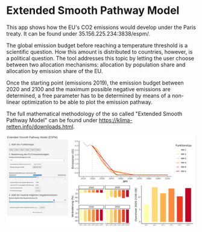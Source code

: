 # Extended Smooth Pathway Model

This app shows how the EU's CO2 emissions would develop under the Paris treaty. It can be found under 35.156.225.234:3838/espm/.

The global emission budget before reaching a temperature threshold is a scientific question. How this amount is distributed to countries, however, is a political question. The tool addresses this topic by letting the user choose between two allocation mechanisms: allocation by population share and allocation by emission share of the EU.

Once the starting point (emissions 2019), the emission budget between 2020 and 2100 and the maximum possible negative emissions are determined, a free parameter has to be determined by means of a non-linear optimization to be able to plot the emission pathway.

The full mathematical methodology of the so called "Extended Smooth Pathway Model" can be found under https://klima-retten.info/downloads.html.

![alt text](https://github.com/danielwiegand/espm/blob/master/www/espm-screenshot.png?raw=true)
